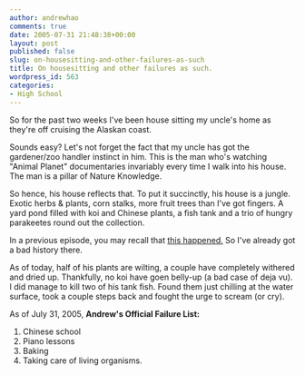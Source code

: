 ```yaml
---
author: andrewhao
comments: true
date: 2005-07-31 21:48:38+00:00
layout: post
published: false
slug: on-housesitting-and-other-failures-as-such
title: On housesitting and other failures as such.
wordpress_id: 563
categories:
- High School
---
```


So for the past two weeks I've been house sitting my uncle's home as they're off cruising the Alaskan coast.

Sounds easy? Let's not forget the fact that my uncle has got the gardener/zoo handler instinct in him. This is the man who's watching "Animal Planet" documentaries invariably every time I walk into his house. The man is a pillar of Nature Knowledge.

So hence, his house reflects that. To put it succinctly, his house is a jungle. Exotic herbs & plants, corn stalks, more fruit trees than I've got fingers. A yard pond filled with koi and Chinese plants, a fish tank and a trio of hungry parakeetes round out the collection.

In a previous episode, you may recall that [this happened.](http://blog.g9labs.com/index.php?page=showcomments&id=230) So I've already got a bad history there.

As of today, half of his plants are wilting, a couple have completely withered and dried up. Thankfully, no koi have goen belly-up (a bad case of deja vu). I did manage to kill two of his tank fish. Found them just chilling at the water surface, took a couple steps back and fought the urge to scream (or cry).

As of July 31, 2005, **Andrew's Official Failure List:**
1. Chinese school
2. Piano lessons
3. Baking
4. Taking care of living organisms.
